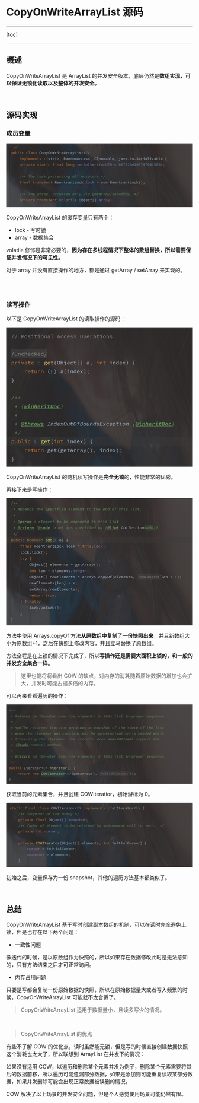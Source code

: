 # CopyOnWriteArrayList 源码

---

[toc]

---



## 概述

CopyOnWriteArrayList 是 ArrayList 的并发安全版本，底层仍然是**数组实现，可以保证无锁化读取以及整体的并发安全。**



<br>

## 源码实现

### 成员变量

![CopyOnWriteArrayList 成员按量](assets/image-20210825234354294.png)

CopyOnWriteArrayList 的缓存变量只有两个：

- lock - 写时锁
- array - 数据集合

volatile 修饰是非常必要的，**因为存在多线程情况下整体的数组替换，所以需要保证并发情况下的可见性。**

对于 array 并没有直接操作的地方，都是通过 getArray / setArray 来实现的。

<br>

<br>

### 读写操作

以下是 CopyOnWriteArrayList 的读取操作的源码：

![CopyOnWriteArrayList#get](assets/image-20210825234511585.png)

CopyOnWriteArrayList 的随机读写操作是**完全无锁**的，性能非常的优秀。

再接下来是写操作：

![CopyOnWriteArrayList#add](assets/image-20210825234623353.png)

方法中使用 Arrays.copyOf 方法**从原数组中复制了一份快照出来**，并且新数组大小为原数组+1，之后在快照上修改内容，并且立马替换了原数组。

方法全程是在上锁的情况下完成了，所以**写操作还是需要大面积上锁的，和一般的并发安全集合一样。**

> 这里也能将将看出 COW 的缺点，对内存的消耗随着原始数据的增加也会扩大，并发时可能占据多倍的内存。



可以再来看看遍历的操作：

![image-20210825235820199](assets/image-20210825235820199.png)

获取当前的元素集合，并且创建 COWIteratior，初始游标为 0。

![image-20210825235951013](assets/image-20210825235951013.png)

初始之后，变量保存为一份 snapshot，其他的遍历方法基本都类似了。

<br>



## 总结

CopyOnWriteArrayList 基于写时创建副本数组的机制，可以在读时完全避免上锁，但是也存在以下两个问题：

- 一致性问题

像迭代的时候，是以原数组作为快照的，所以如果存在数据修改此时是无法感知的，只有方法结束之后才可正常访问。

- 内存占用问题

只要是写都会复制一份原始数据的快照，所以在原始数据量大或者写入频繁的时候，CopyOnWriteArrayList 可能就不太合适了。

> CopyOnWriteArrayList 适用于数据量小，且读多写少的情况。



<br>

> CopyOnWriteArrayList 的优点

有些不了解 COW 的优化点，读时虽然能无锁，但是写的时候直接创建数据快照这个消耗也太大了，所以联想到 ArrayList 在并发下的情况：

如果没有适用 COW，以遍历和删除某个元素并发为例子，删除某个元素需要将其后的数据前移，所以遍历可能遗漏部分数据，如果是添加则可能重复读取某部分数据，如果并发删除可能会出现正常数据被误删的情况。

COW 解决了以上场景的并发安全问题，但是个人感觉使用场景可能仍然有限。